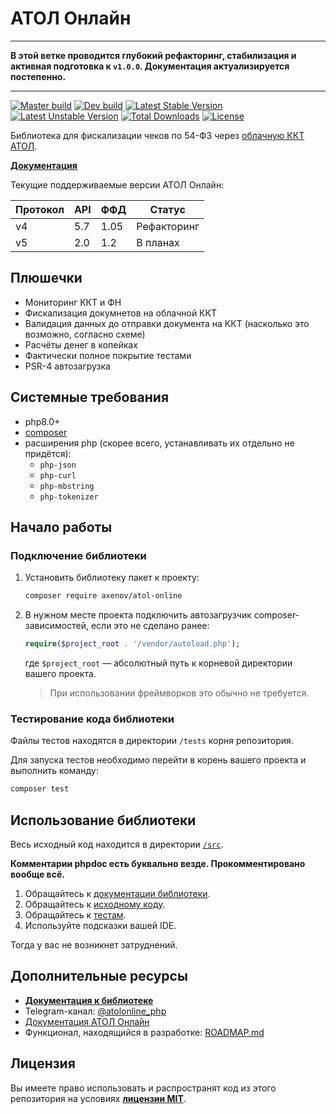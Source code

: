 # АТОЛ Онлайн

---

**В этой ветке проводится глубокий рефакторинг, стабилизация и активная подготовка к `v1.0.0`. Документация
актуализируется постепенно.**

---

[![Master build](https://github.com/anthonyaxenov/atol-online/actions/workflows/master.yml/badge.svg)](https://github.com/anthonyaxenov/atol-online/actions/workflows/master.yml)
[![Dev build](https://github.com/anthonyaxenov/atol-online/actions/workflows/dev.yml/badge.svg)](https://github.com/anthonyaxenov/atol-online/actions/workflows/dev.yml)
[![Latest Stable Version](http://poser.pugx.org/axenov/atol-online/v)](https://packagist.org/packages/axenov/atol-online) 
[![Latest Unstable Version](http://poser.pugx.org/axenov/atol-online/v/unstable)](https://packagist.org/packages/axenov/atol-online)
[![Total Downloads](http://poser.pugx.org/axenov/atol-online/downloads)](https://packagist.org/packages/axenov/atol-online)
[![License](http://poser.pugx.org/axenov/atol-online/license)](https://packagist.org/packages/axenov/atol-online)

Библиотека для фискализации чеков по 54-ФЗ через [облачную ККТ АТОЛ](https://online.atol.ru/).

**[Документация](/docs/readme.md)**

Текущие поддерживаемые версии АТОЛ Онлайн:

| Протокол | API | ФФД  | Статус      |
|----------|-----|------|-------------|
| v4       | 5.7 | 1.05 | Рефакторинг |
| v5       | 2.0 | 1.2  | В планах    |

## Плюшечки

* Мониторинг ККТ и ФН
* Фискализация докумнетов на облачной ККТ
* Валидация данных до отправки документа на ККТ (насколько это возможно, согласно схеме)
* Расчёты денег в копейках
* Фактически полное покрытие тестами
* PSR-4 автозагрузка

## Системные требования

* php8.0+
* [composer](https://getcomposer.org/)
* расширения php (скорее всего, устанавливать их отдельно не придётся):
    * `php-json`
    * `php-curl`
    * `php-mbstring`
    * `php-tokenizer`

## Начало работы

### Подключение библиотеки

1. Установить библиотеку пакет к проекту:
   ```bash
   composer require axenov/atol-online
   ```
2. В нужном месте проекта подключить автозагрузчик composer-зависимостей, если это не сделано ранее:
   ```php
   require($project_root . '/vendor/autoload.php');
   ```
   где `$project_root` — абсолютный путь к корневой директории вашего проекта.
   > При использовании фреймворков это обычно не требуется.

### Тестирование кода библиотеки

Файлы тестов находятся в директории `/tests` корня репозитория.

Для запуска тестов необходимо перейти в корень вашего проекта и выполнить команду:

```bash
composer test
```

## Использование библиотеки

Весь исходный код находится в директории [`/src`](/src).

**Комментарии phpdoc есть буквально везде. Прокомментировано вообще всё.**

1. Обращайтесь к [документации библиотеки](/docs).
2. Обращайтесь к [исходному коду](/src).
3. Обращайтесь к [тестам](/tests).
4. Используйте подсказки вашей IDE.

Тогда у вас не возникнет затруднений.

## Дополнительные ресурсы

* **[Документация к библиотеке](/docs/readme.md)**
* Telegram-канал: [@atolonline_php](https://t.me/atolonline_php)
* [Документация АТОЛ Онлайн](https://online.atol.ru/lib/)
* Функционал, находящийся в разработке: [ROADMAP.md](ROADMAP.md)

## Лицензия

Вы имеете право использовать и распространят код из этого репозитория на условиях **[лицензии MIT](LICENSE)**.
